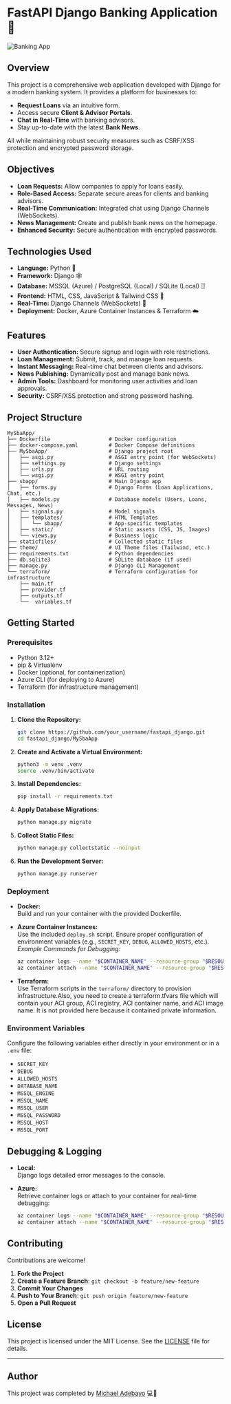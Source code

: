 # FastAPI Django Banking Application 🚀

![Banking App](https://imgur.com/3mNPh16)

## Overview

This project is a comprehensive web application developed with Django for a modern banking system. It provides a platform for businesses to:
- **Request Loans** via an intuitive form.
- Access secure **Client & Advisor Portals**.
- **Chat in Real-Time** with banking advisors.
- Stay up-to-date with the latest **Bank News**.

All while maintaining robust security measures such as CSRF/XSS protection and encrypted password storage.

## Objectives

- **Loan Requests:** Allow companies to apply for loans easily.
- **Role-Based Access:** Separate secure areas for clients and banking advisors.
- **Real-Time Communication:** Integrated chat using Django Channels (WebSockets).
- **News Management:** Create and publish bank news on the homepage.
- **Enhanced Security:** Secure authentication with encrypted passwords.

## Technologies Used

- **Language:** Python 🐍
- **Framework:** Django 🕸️
- **Database:** MSSQL (Azure) / PostgreSQL (Local) / SQLite (Local) 🗄️
- **Frontend:** HTML, CSS, JavaScript & Tailwind CSS 🎨
- **Real-Time:** Django Channels (WebSockets) 💬
- **Deployment:** Docker, Azure Container Instances & Terraform ☁️

## Features

- **User Authentication:** Secure signup and login with role restrictions.
- **Loan Management:** Submit, track, and manage loan requests.
- **Instant Messaging:** Real-time chat between clients and advisors.
- **News Publishing:** Dynamically post and manage bank news.
- **Admin Tools:** Dashboard for monitoring user activities and loan approvals.
- **Security:** CSRF/XSS protection and strong password hashing.

## Project Structure

```
MySbaApp/
├── Dockerfile                   # Docker configuration
├── docker-compose.yaml          # Docker Compose definitions
├── MySbaApp/                    # Django project root
│   ├── asgi.py                  # ASGI entry point (for WebSockets)
│   ├── settings.py              # Django settings
│   ├── urls.py                  # URL routing
│   └── wsgi.py                  # WSGI entry point
├── sbapp/                       # Main Django app
│   ├── forms.py                 # Django Forms (Loan Applications, Chat, etc.)
│   ├── models.py                # Database models (Users, Loans, Messages, News)
│   ├── signals.py               # Model signals
│   ├── templates/               # HTML Templates
│   │   └── sbapp/               # App-specific templates
│   ├── static/                  # Static assets (CSS, JS, Images)
│   └── views.py                 # Business logic
├── staticfiles/                 # Collected static files
├── theme/                       # UI Theme files (Tailwind, etc.)
├── requirements.txt             # Python dependencies
├── db.sqlite3                   # SQLite database (if used)
├── manage.py                    # Django CLI Management
└── terraform/                   # Terraform configuration for infrastructure
    ├── main.tf
    ├── provider.tf
    ├── outputs.tf
    └──  variables.tf
```

## Getting Started

### Prerequisites

- Python 3.12+
- pip & Virtualenv
- Docker (optional, for containerization)
- Azure CLI (for deploying to Azure)
- Terraform (for infrastructure management)

### Installation

1. **Clone the Repository:**
   ```bash
   git clone https://github.com/your_username/fastapi_django.git
   cd fastapi_django/MySbaApp
   ```

2. **Create and Activate a Virtual Environment:**
   ```bash
   python3 -m venv .venv
   source .venv/bin/activate
   ```

3. **Install Dependencies:**
   ```bash
   pip install -r requirements.txt
   ```

4. **Apply Database Migrations:**
   ```bash
   python manage.py migrate
   ```

5. **Collect Static Files:**
   ```bash
   python manage.py collectstatic --noinput
   ```

6. **Run the Development Server:**
   ```bash
   python manage.py runserver
   ```

### Deployment

- **Docker:**  
  Build and run your container with the provided Dockerfile.

- **Azure Container Instances:**  
  Use the included `deploy.sh` script. Ensure proper configuration of environment variables (e.g., `SECRET_KEY`, `DEBUG`, `ALLOWED_HOSTS`, etc.).  
  _Example Commands for Debugging:_
  ```bash
  az container logs --name "$CONTAINER_NAME" --resource-group "$RESOURCE_GROUP" --api-version "2024-11-01"
  az container attach --name "$CONTAINER_NAME" --resource-group "$RESOURCE_GROUP"
  ```

- **Terraform:**  
  Use Terraform scripts in the `terraform/` directory to provision infrastructure.Also, you need to create a terraform.tfvars file which will contain your ACI group, ACI registry, ACI container name, and ACI image name. It is not provided here because it contained private information.

### Environment Variables

Configure the following variables either directly in your environment or in a `.env` file:
- `SECRET_KEY`
- `DEBUG`
- `ALLOWED_HOSTS`
- `DATABASE_NAME`
- `MSSQL_ENGINE`
- `MSSQL_NAME`
- `MSSQL_USER`
- `MSSQL_PASSWORD`
- `MSSQL_HOST`
- `MSSQL_PORT`

## Debugging & Logging

- **Local:**  
  Django logs detailed error messages to the console.

- **Azure:**  
  Retrieve container logs or attach to your container for real-time debugging:
  ```bash
  az container logs --name "$CONTAINER_NAME" --resource-group "$RESOURCE_GROUP" --api-version "2024-11-01"
  az container attach --name "$CONTAINER_NAME" --resource-group "$RESOURCE_GROUP"
  ```

## Contributing

Contributions are welcome!  
1. **Fork the Project**  
2. **Create a Feature Branch**: `git checkout -b feature/new-feature`  
3. **Commit Your Changes**  
4. **Push to Your Branch**: `git push origin feature/new-feature`  
5. **Open a Pull Request**

## License

This project is licensed under the MIT License. See the [LICENSE](LICENSE) file for details.

---

## Author

This project was completed by [Michael Adebayo](https://github.com/MichAdebayo) 💻🚀